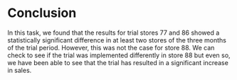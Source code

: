 # Conclusion
In this task, we found that the results for trial stores 77 and 86 showed a statistically significant difference in at least two stores of the three months of the trial period. However, this was not the case for store 88. We can check to see if the trial was implemented differently in store 88 but even so, we have been able to see that the trial has resulted in a significant increase in sales.

